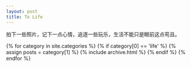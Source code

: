 ```yaml
---
layout: post
title: To Life
---
```


拍下一些照片，记下一点心情，追逐一些玩乐，生活不能只是眼前这点苟且。

{% for category in site.categories %}
  {% if category[0] == 'life' %}
  {% assign posts = category[1] %}
  {% include archive.html %}
  {% endif %}
{% endfor %}
